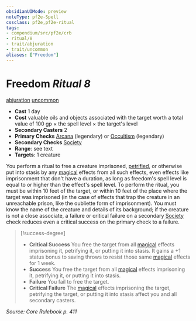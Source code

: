 ```yaml
---
obsidianUIMode: preview
noteType: pf2e-Spell
cssclass: pf2e,pf2e-ritual
tags:
- compendium/src/pf2e/crb
- ritual/8
- trait/abjuration
- trait/uncommon
aliases: ["Freedom"]
---
```

# Freedom *Ritual 8*  
[abjuration](rules/traits/abjuration.md "Abjuration School Trait")  [uncommon](rules/traits/uncommon.md "Uncommon Rarity Trait")  

- **Cast** 1 day
- **Cost** valuable oils and objects associated with the target worth a total value of 100 gp × the spell level × the target's level
- **Secondary Casters** 2
- **Primary Checks** [Arcana](compendium/skills.md#Arcana) (legendary) or [Occultism](compendium/skills.md#Occultism) (legendary)
- **Secondary Checks** [Society](compendium/skills.md#Society)
- **Range**: see text
- **Targets**: 1 creature

You perform a ritual to free a creature imprisoned, [petrified](rules/conditions.md#Petrified), or otherwise put into stasis by any [magical](rules/traits/magical.md "Magical Item Trait") effects from all such effects, even effects like imprisonment that don't have a duration, as long as freedom's spell level is equal to or higher than the effect's spell level. To perform the ritual, you must be within 10 feet of the target, or within 10 feet of the place where the target was imprisoned (in the case of effects that trap the creature in an unreachable prison, like the oubliette form of imprisonment). You must know the name of the creature and details of its background; if the creature is not a close associate, a failure or critical failure on a secondary [Society](compendium/skills.md#Society) check reduces even a critical success on the primary check to a failure.

> [!success-degree] 
> - **Critical Success** You free the target from all [magical](rules/traits/magical.md "Magical Item Trait") effects imprisoning it, petrifying it, or putting it into stasis. It gains a +1 status bonus to saving throws to resist those same [magical](rules/traits/magical.md "Magical Item Trait") effects for 1 week.
> - **Success** You free the target from all [magical](rules/traits/magical.md "Magical Item Trait") effects imprisoning it, petrifying it, or putting it into stasis.
> - **Failure** You fail to free the target.
> - **Critical Failure** The [magical](rules/traits/magical.md "Magical Item Trait") effects imprisoning the target, petrifying the target, or putting it into stasis affect you and all secondary casters.

*Source: Core Rulebook p. 411*